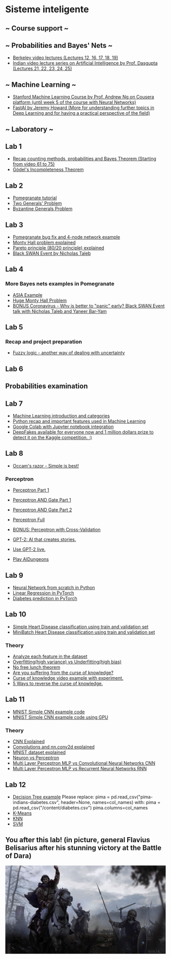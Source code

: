 # Sisteme inteligente

## ~ Course support ~
  ## ~ Probabilities and Bayes' Nets ~
  - [Berkeley video lectures (Lectures 12, 16, 17, 18, 19)](http://ai.berkeley.edu/lecture_videos.html)
  - [Indian video lecture series on Artificial Intelligence by Prof. Dasgupta (Lectures 21, 22, 23, 24, 25)](https://www.youtube.com/playlist?list=PLvx5ei9aEEqJBDBLV3ELK4PKEgnFeOrw6)
  
  ## ~ Machine Learning ~
  - [Stanford Machine Learning Course by Prof. Andrew Ng on Cousera platform (until week 5 of the course with Neural Networks)](https://www.coursera.org/learn/machine-learning)
  - [FastAI by Jeremy Howard (More for understanding further topics in Deep Learning and for having a practical perspective of the field)](https://course.fast.ai/videos/?lesson=1)

## ~ Laboratory ~
  
  ## Lab 1
  - [Recap counting methods, probabilities and Bayes Theorem (Starting from video 61 to 75)](https://www.youtube.com/playlist?list=PLHXZ9OQGMqxersk8fUxiUMSIx0DBqsKZS)
  - [Gödel's Incompleteness Theorem](https://www.youtube.com/watch?v=O4ndIDcDSGc)
  
  ## Lab 2
  - [Pomegranate tutorial](https://github.com/jmschrei/pomegranate/blob/master/tutorials/B_Model_Tutorial_4_Bayesian_Networks.ipynb)
  - [Two Generals' Problem](https://www.youtube.com/watch?v=s8Wbt0b8bwY)
  - [Byzantine Generals Problem](https://www.youtube.com/watch?v=SF362xxcfdk&t=4m40s)
  
  ## Lab 3
  - [Pomegranate bug fix and 4-node network example](https://github.com/jmschrei/pomegranate/issues/672)
  - [Monty Hall problem explained](https://www.youtube.com/watch?v=4Lb-6rxZxx0)
  - [Pareto principle (80/20 principle) explained](https://youtu.be/EAynHZE-lK4)
  - [Black SWAN Event by Nicholas Taleb](https://youtu.be/BDbuJtAiABA)
  
  ## Lab 4
   ### More Bayes nets examples in Pomegranate 
  - [ASIA Example](https://github.com/jmschrei/pomegranate/blob/master/examples/bayesnet_asia.ipynb)
  - [Huge Monty Hall Problem](https://github.com/jmschrei/pomegranate/blob/master/examples/bayesnet_huge_monty_hall.ipynb)
  - [BONUS Coronavirus - Why is better to "panic" early? Black SWAN Event talk with Nicholas Taleb and Yaneer Bar-Yam](https://youtu.be/e2Kga5HeAqk)
  
  ## Lab 5 
   ### Recap and project preparation
  - [Fuzzy logic - another way of dealing with uncertainty](https://www.youtube.com/watch?v=r804UF8Ia4c)
  
  ## Lab 6
  ## Probabilities examination
  
  ## Lab 7
  - [Machine Learning introduction and categories](https://towardsdatascience.com/machine-learning-an-introduction-23b84d51e6d0)
  - [Python recap and important features used in Machine Learning](https://www.kaggle.com/learn/python)
  - [Google Colab with Jupyter notebook integration](https://colab.research.google.com)
  - [DeepFakes available for everyone now and 1 million dollars prize to detect it on the Kaggle competition. :)](https://youtu.be/mUfJOQKdtAk)
  
  ## Lab 8
  - [Occam's razor - Simple is best!](https://www.techopedia.com/how-does-occams-razor-apply-to-machine-learning/7/33087)
  
  ### Perceptron
  
  - [Perceptron Part 1](https://medium.com/@thomascountz/perceptrons-in-neural-networks-dc41f3e4c1b9)
  - [Perceptron AND Gate Part 1](https://medium.com/@thomascountz/tdd-ing-a-perceptron-in-ruby-by-implementing-and-part-1-234c9527ec66)
  - [Perceptron AND Gate Part 2](https://medium.com/@thomascountz/perceptron-implementing-and-part-2-84bfb1f46597)
  - [Perceptron Full](https://medium.com/@thomascountz/19-line-line-by-line-python-perceptron-b6f113b161f3)
  
  - [BONUS: Perceptron with Cross-Validation](https://machinelearningmastery.com/implement-perceptron-algorithm-scratch-python/)
  - [GPT-2: AI that creates stories.](https://openai.com/blog/better-language-models/)
  - [Use GPT-2 live.](https://talktotransformer.com/)
  - [Play AIDungeons](https://play.aidungeon.io/)

 ## Lab 9 
 - [Neural Network from scratch in Python](https://victorzhou.com/blog/intro-to-neural-networks/)
 - [Linear Regression in PyTorch](PyTorchIntroduction/SimpleLinearRegressionInPyTorch.ipynb)
 - [Diabetes prediction in PyTorch](PyTorchIntroduction/DiabetesExample.ipynb)
 
 
 ## Lab 10
 
 - [Simple Heart Disease classification using train and validation set](PyTorchIntroduction/SimpleLinearRegressionInPyTorch.ipynb)
 - [MiniBatch Heart Disease classification using train and validation set](PyTorchIntroduction/MiniBatchHeartDiseasePytorch.ipynb)
 ### Theory
 - [Analyze each feature in the dataset](https://towardsdatascience.com/exploratory-data-analysis-with-pandas-profiling-de3aae2ddff3)
 - [Overfitting(high variance) vs Underfitting(high bias)](https://towardsdatascience.com/what-are-overfitting-and-underfitting-in-machine-learning-a96b30864690)
 - [No free lunch theorem](https://www.kdnuggets.com/2019/09/no-free-lunch-data-science.html)
 - [Are you suffering from the curse of knowledge?](https://www.lifehack.org/articles/communication/are-you-suffering-from-the-curse-knowledge.html)
 - [Curse of knowledge video example with experiment.](https://youtu.be/w3jte8XzvGU)
 - [5 Ways to reverse the curse of knowledge.](https://customer.io/blog/curse-of-knowledge/)
 
 ## Lab 11
 
 - [MNIST Simple CNN example code](PyTorchIntroduction/MNISTCNN.ipynb)
 - [MNIST Simple CNN example code using GPU](PyTorchIntroduction/MNISTCNNOnGPU.ipynb)
 
  ### Theory
 - [CNN Explained](https://docs.google.com/presentation/d/1N5EgIfY9nst75cq20M27SjOSiSG1c7uAhZ0RngwGVzc/edit#slide=id.g27be483e10_0_0)
 - [Convolutions and nn.conv2d explained](https://towardsdatascience.com/conv2d-to-finally-understand-what-happens-in-the-forward-pass-1bbaafb0b148)
 - [MNIST dataset explained](http://yann.lecun.com/exdb/mnist/)
 - [Neuron vs Perceptron](https://www.quora.com/What-is-the-difference-between-the-neurons-in-an-artificial-neural-network-ANN-and-perceptrons)
 - [Multi Layer Perceptron MLP vs Convolutional Neural Networks CNN](https://www.quora.com/What-is-the-difference-between-a-convolutional-neural-network-and-a-multilayer-perceptron)
 - [Multi Layer Perceptron MLP vs Recurrent Neural Networks RNN](https://cs.stackexchange.com/questions/53521/what-is-difference-between-multilayer-perceptron-and-multilayer-neural-network)

## Lab 12

- [Decision Tree example](https://www.datacamp.com/community/tutorials/decision-tree-classification-python)
  Please replace:
  pima = pd.read_csv("pima-indians-diabetes.csv", header=None, names=col_names)
  with:
  pima = pd.read_csv("/content/diabetes.csv")
  pima.columns=col_names
- [K-Means](https://www.datacamp.com/community/tutorials/k-means-clustering-python)
- [KNN](https://www.datacamp.com/community/tutorials/k-nearest-neighbor-classification-scikit-learn)
- [SVM](https://www.datacamp.com/community/tutorials/svm-classification-scikit-learn-python)


## You after this lab! (in picture, general Flavius Belisarius after his stunning victory at the Battle of Dara)
![](images/Flavius_Belisarius_Battle_of_Dara.jpg)

